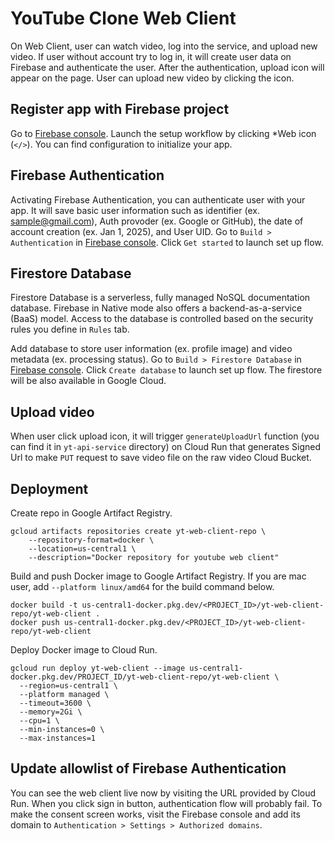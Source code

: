 # YouTube Clone Web Client
On Web Client, user can watch video, log into the service, and upload new video. If user without account try to log in, it will create user data on Firebase and authenticate the user. After the authentication, upload icon will appear on the page. User can upload new video by clicking the icon.

## Register app with Firebase project

Go to [Firebase console](https://console.firebase.google.com/?authuser=3). Launch the setup workflow by clicking *Web icon (`</>`). You can find configuration to initialize your app.

## Firebase Authentication

Activating Firebase Authentication, you can authenticate user with your app. It will save basic user information such as identifier (ex. sample@gmail.com), Auth provoder (ex. Google or GitHub), the date of account creation (ex. Jan 1, 2025), and User UID. Go to `Build > Authentication` in [Firebase console](https://console.firebase.google.com/?authuser=3). Click `Get started` to launch set up flow.

## Firestore Database
Firestore Database is a serverless, fully managed NoSQL documentation database. Firebase in Native mode also offers a backend-as-a-service (BaaS) model. Access to the database is controlled based on the security rules you define in `Rules` tab. 

Add database to store user information (ex. profile image) and video metadata (ex. processing status). Go to `Build > Firestore Database` in [Firebase console](https://console.firebase.google.com/?authuser=3). Click `Create database` to launch set up flow. The firestore will be also available in Google Cloud.

## Upload video
When user click upload icon, it will trigger `generateUploadUrl` function (you can find it in `yt-api-service` directory) on Cloud Run that generates Signed Url to make `PUT` request to save video file on the raw video Cloud Bucket.

## Deployment
Create repo in Google Artifact Registry.
```
gcloud artifacts repositories create yt-web-client-repo \
    --repository-format=docker \
    --location=us-central1 \
    --description="Docker repository for youtube web client"
```

Build and push Docker image to Google Artifact Registry. If you are mac user, add `--platform linux/amd64` for the build command below.
```
docker build -t us-central1-docker.pkg.dev/<PROJECT_ID>/yt-web-client-repo/yt-web-client .
docker push us-central1-docker.pkg.dev/<PROJECT_ID>/yt-web-client-repo/yt-web-client
```

Deploy Docker image to Cloud Run.
```
gcloud run deploy yt-web-client --image us-central1-docker.pkg.dev/PROJECT_ID/yt-web-client-repo/yt-web-client \
  --region=us-central1 \
  --platform managed \
  --timeout=3600 \
  --memory=2Gi \
  --cpu=1 \
  --min-instances=0 \
  --max-instances=1
```

## Update allowlist of Firebase Authentication
You can see the web client live now by visiting the URL provided by Cloud Run. When you click sign in button, authentication flow will probably fail. To make the consent screen works, visit the Firebase console and add its domain to `Authentication > Settings > Authorized domains`.